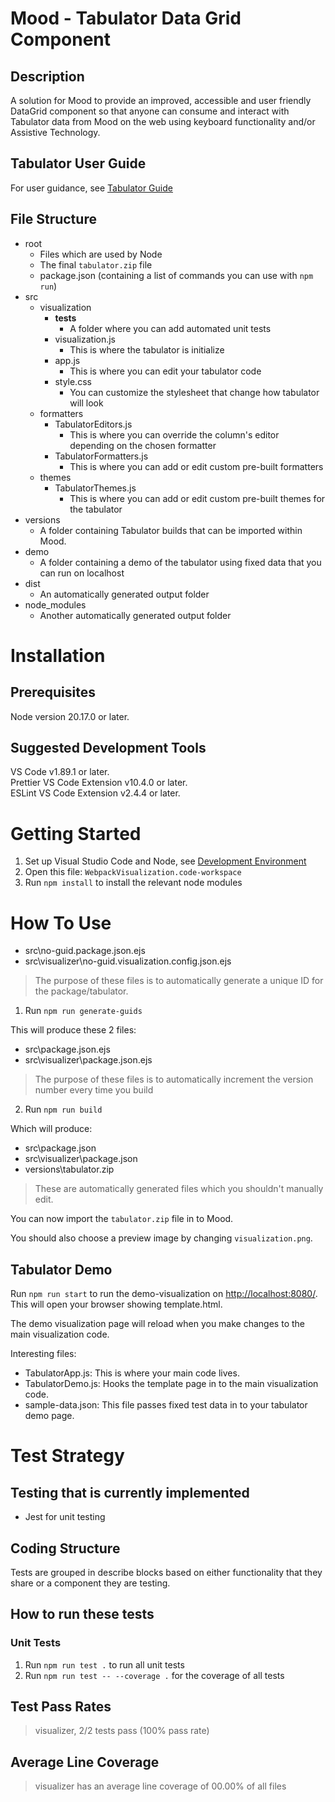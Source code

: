 # Mood - Tabulator Data Grid Component

## Description

A solution for Mood to provide an improved, accessible and user friendly DataGrid component so that anyone can consume and interact with Tabulator data from Mood on the web using keyboard functionality and/or Assistive Technology.

## Tabulator User Guide

For user guidance, see [Tabulator Guide](./UserGuide.md)

## File Structure
- root
  - Files which are used by Node
  - The final `tabulator.zip` file
  - package.json (containing a list of commands you can use with `npm run`)
- src
  - visualization
    - __tests__
      - A folder where you can add automated unit tests
    - visualization.js
      - This is where the tabulator is initialize
    - app.js
      - This is where you can edit your tabulator code
    - style.css
      - You can customize the stylesheet that change how tabulator will look
  - formatters
    - TabulatorEditors.js
      - This is where you can override the column's editor depending on the chosen formatter
    - TabulatorFormatters.js
      - This is where you can add or edit custom pre-built formatters
  - themes
    - TabulatorThemes.js
      - This is where you can add or edit custom pre-built themes for the tabulator
- versions
  - A folder containing Tabulator builds that can be imported within Mood.
- demo
  - A folder containing a demo of the tabulator using fixed data that you can run on localhost
- dist
  - An automatically generated output folder
- node_modules
  - Another automatically generated output folder

# Installation

## Prerequisites

Node version 20.17.0 or later.

## Suggested Development Tools

VS Code v1.89.1 or later.\
Prettier VS Code Extension v10.4.0 or later.\
ESLint VS Code Extension v2.4.4 or later.

# Getting Started

1. Set up Visual Studio Code and Node, see [Development Environment](../../README.md#development-environment)
2. Open this file: ```WebpackVisualization.code-workspace```
3. Run `npm install` to install the relevant node modules

# How To Use

- src\no-guid.package.json.ejs
- src\visualizer\no-guid.visualization.config.json.ejs

> The purpose of these files is to automatically generate a unique ID for the package/tabulator.

1. Run `npm run generate-guids`

This will produce these 2 files:

- src\package.json.ejs
- src\visualizer\package.json.ejs

> The purpose of these files is to automatically increment the version number every time you build

2. Run `npm run build`

Which will produce:

- src\package.json
- src\visualizer\package.json
- versions\tabulator.zip

> These are automatically generated files which you shouldn't manually edit.

You can now import the `tabulator.zip` file in to Mood.

You should also choose a preview image by changing ```visualization.png```.

## Tabulator Demo

Run `npm run start` to run the demo-visualization on [http://localhost:8080/](http://localhost:8080/). This will open your browser showing template.html.

The demo visualization page will reload when you make changes to the main visualization code.

Interesting files:

- TabulatorApp.js: This is where your main code lives.
- TabulatorDemo.js: Hooks the template page in to the main visualization code.
- sample-data.json: This file passes fixed test data in to your tabulator demo page.

# Test Strategy

## Testing that is currently implemented

- Jest for unit testing

## Coding Structure

Tests are grouped in describe blocks based on either functionality that they share or a component they are testing.

## How to run these tests

### Unit Tests
1. Run `npm run test .` to run all unit tests
2. Run `npm run test -- --coverage .` for the coverage of all tests

## Test Pass Rates

> visualizer, 2/2 tests pass (100% pass rate)

## Average Line Coverage

> visualizer has an average line coverage of 00.00% of all files
